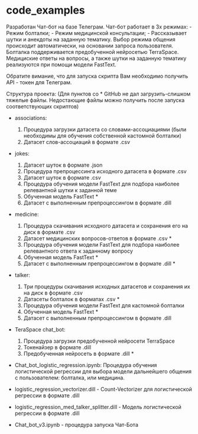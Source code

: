 # code_examples
Разработан Чат-бот на базе Телеграм.
Чат-бот работает в 3х режимах:
	- Режим болталки;
	- Режим медицинской консультации;
	- Рассказывает шутки и анекдоты на заданную тематику.
Выбор режима общения происходит автоматически, на основании запроса пользователя.
Болталка поддерживается предобученной нейросетью TerraSpace.
Медициские ответы на вопросы, а также шутки на заданную тематику реализуются при помощи модели FastText.

Обратите вимание, что для запуска скрипта Вам необходимо получить API - токен для Телеграм.

Структура проекта:
(Для пунктов со * GitHub не дал загрузить-слишком тяжелые файлы. Недостающие файлы можно получить после запуска соответствующих скриптов)

- associations:
	1. Процедура загрузки датасета со словами-ассоциациями (были необходимы для обучения собственной кастомной болталки)
	2. Датасет слов-ассоциаций в формате .csv

- jokes:
	1. Датасет шуток в формате .json
	2. Процедура препроцессинга исходного датасета в формате .csv
	3. Датасет шуток в формате .csv
	4. Процедура обучения модели FastText для подбора наиболее релевантной шутки к заданной теме
	5. Обученная модель FastText *
	6. Датасет с выполненным препроцессингом в формате .dill

- medicine:
	1. Процедура скачивания исходного датасета и сохранения его на диск в формате .csv
	2. Датасет медицинских вопросов-ответов в формате .csv *
	3. Процедура обучения модели FastText для подбора наиболее релевантного ответа к заданному вопросу
	4. Обученная модель FastText *
	5. Датасет с выполненным препроцессингом в формате .dill *

- talker:
	1. Три процедуры скачивания исходных датасетов и сохранения их на диск в формате .csv
	2. Датасеты болталок в форматах .csv *
	3. Процедура обучения модели FastText для кастомной болталки
	4. Обученная модель FastText *
	5. Датасет с выполненным препроцессингом в формате .dill

- TeraSpace chat_bot:
	1. Процедура загрузки предобученной нейросети TerraSpace
	2. Токенайзер в формате .dill
	3. Предобученная нейросеть в формате .dill *

- Chat_bot_logistic_regression.ipynb: Процедура обучения логистической регрессии для выбора модели дальнейшего общения с пользователем: болталка, или медицина.

- logistic_regression_vectorizer.dill - Count-Vectorizer для логистической регрессии в формате .dill

- logistic_regression_med_talker_splitter.dill - Модель логистической регрессии в формате .dill

- Chat_bot_v3.ipynb - процедура запуска Чат-Бота

